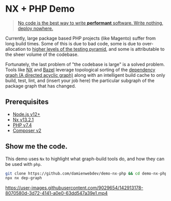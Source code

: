 # NX + PHP Demo

> [No code is the best way to write **performant** software. Write nothing, deploy nowhere.](https://github.com/kelseyhightower/nocode)

Currently, large package based PHP projects (like Magento) suffer from long build times. Some of this is due to bad code, some is due to over-allocation to [higher levels of the testing pyramid](https://martinfowler.com/articles/practical-test-pyramid.html), and some is attributable to the sheer volume of the codebase.

Fortunately, the last problem of "the codebase is large" is a solved problem. Tools like [NX](https://nx.dev/) and [Bazel](https://bazel.build/) leverage topological sorting of the [dependency graph (A directed acyclic graph)](https://en.wikipedia.org/wiki/Directed_acyclic_graph) along with an intelligent build cache to only build, test, lint, and (insert your job here) the particular subgraph of the package graph that has changed.

## Prerequisites

* [Node.js v12+](https://nodejs.org/en/)
* [Nx v13.2.1](https://nx.dev/)
* [PHP v7.4](https://www.php.net/)
* [Composer v2](https://getcomposer.org/)

## Show me the code.

This demo uses `Nx` to highlight what graph-build tools do, and how they can be used with `php`.

```bash
git clone https://github.com/damienwebdev/demo-nx-php && cd demo-nx-php 
npx nx dep-graph
```

https://user-images.githubusercontent.com/9029654/142913178-8070580d-3d72-4141-a0e0-63dd547a39e1.mp4